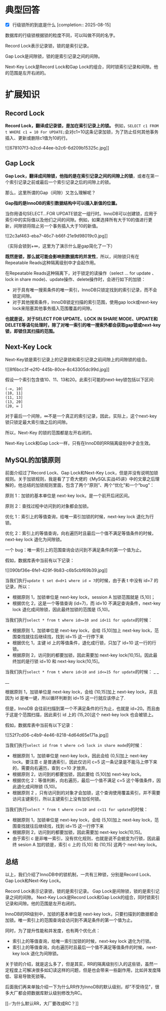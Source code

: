 # 典型回答

- [x] 行级锁所的到底是什么  [completion:: 2025-08-15]

数据库的行级锁根据锁的粒度不同，可以叫做不同的名字。



Record Lock表示记录锁，锁的是索引记录。 



Gap Lock是间隙锁，锁的是索引记录之间的间隙。 



Next-Key Lock是Record Lock和Gap Lock的组合，同时锁索引记录和间隙。他的范围是左开右闭的。



# 扩展知识
## Record Lock


**Record Lock，翻译成记录锁，是加在索引记录上的锁。** 例如，`SELECT c1 FROM t WHERE c1 = 10 For UPDATE;`会对c1=10这条记录加锁，为了防止任何其他事务插入、更新或删除c1值为10的行。



![[678107f3-b2cd-44ee-b2c6-6d209b15325c.jpg]]



## Gap Lock


**Gap Lock，翻译成间隙锁，他指的是在索引记录之间的间隙上的锁**，或者在第一个索引记录之前或最后一个索引记录之后的间隙上的锁。



那么，这里所谓的Gap（间隙）又怎么理解呢？



**Gap指的是InnoDB的索引数据结构中可以插入新值的位置。**



当你用语句SELECT…FOR UPDATE锁定一组行时。InnoDB可以创建锁，应用于索引中的实际值以及他们之间的间隙。例如，如果选择所有大于10的值进行更新，间隙锁将阻止另一个事务插入大于10的新值。



![[2c3af463-eba7-46c7-b66f-21e9d98019c0.jpg]]

（实际会锁到+∞，这里为了演示什么是gap简化了一下）



**既然是锁，那么就可能会影响到数据库的并发性**，所以，间隙锁只有在Repeatable Reads这种隔离级别中才会起作用。



在Repeatable Reads这种隔离下，对于锁定的读操作（select ... for update 、 lock in share mode)、update操作、delete操作时，会进行如下的加锁：



+  对于具有唯一搜索条件的唯一索引，InnoDB只锁定找到的索引记录，而不会锁定间隙。 
+  对于其他搜索条件，InnoDB锁定扫描的索引范围，使用gap lock或next-key lock来阻塞其他事务插入范围覆盖的间隙。 



**也就是说，对于SELECT FOR UPDATE、LOCK IN SHARE MODE、UPDATE和DELETE等语句处理时，除了对唯一索引的唯一搜索外都会获取gap锁或next-key锁，即锁住其扫描的范围。**



## Next-Key Lock


Next-Key锁是索引记录上的记录锁和索引记录之前间隙上的间隙锁的组合。



![[8f6bcc3f-e2f0-445b-80ce-8c43305dc99d.jpg]]



假设一个索引包含值10、11、13和20。此索引可能的next-key锁包括以下区间:



```plain
(-∞, 10]
(10, 11]
(11, 13]
(13, 20]
(20, ∞ ]
```



对于最后一个间隙，∞不是一个真正的索引记录，因此，实际上，这个next-key锁只锁定最大索引值之后的间隙。



所以，Next-Key 的锁的范围都是左开右闭的。



Next-Key Lock和Gap Lock一样，只有在InnoDB的RR隔离级别中才会生效。



## MySQL的加锁原则


前面介绍过了Record Lock、Gap Lock和Next-Key Lock，但是并没有说明加锁规则。关于加锁规则，我是看了丁奇大佬的《MySQL实战45讲》中的文章之后理解的，他总结的加锁规则里面，包含了两个“原则”、两个“优化”和一个“bug”：



原则 1：加锁的基本单位是 next-key lock。是一个前开后闭区间。 

原则 2：查找过程中访问到的对象都会加锁。 

优化 1：索引上的等值查询，给唯一索引加锁的时候，next-key lock 退化为行锁。 

优化 2：索引上的等值查询，向右遍历时且最后一个值不满足等值条件的时候，next-key lock 退化为间隙锁。 

一个 bug：唯一索引上的范围查询会访问到不满足条件的第一个值为止。



假如，数据库表中当前有以下记录：



![[090bf36e-6fe1-429f-9b83-c6b5cbf69b39.jpg]]



当我们执行`update t set d=d+1 where id = 7`的时候，由于表 t 中没有 id=7 的记录，所以：



+ 根据原则 1，加锁单位是 next-key lock，session A 加锁范围就是 (5,10]；
+ 根据优化 2，这是一个等值查询 (id=7)，而 id=10 不满足查询条件，next-key lock 退化成间隙锁，因此最终加锁的范围是 (5,10)。



当我们执行`select * from t where id>=10 and id<11 for update`的时候：



+ 根据原则 1，加锁单位是 next-key lock，会给 (5,10]加上 next-key lock，范围查找就往后继续找，找到 id=15 这一行停下来
+ 根据优化 1，主键 id 上的等值条件，退化成行锁，只加了 id=10 这一行的行锁。
+ 根据原则 2，访问到的都要加锁，因此需要加 next-key lock(10,15]。因此最终加的是行锁 id=10 和 next-key lock(10,15]。



当我们执行`select * from t where id>10 and id<=15 for update`的时候： _ _

__

根据原则 1，加锁单位是 next-key lock，会给 (10,15]加上 next-key lock，并且因为 id 是唯一键，所以循环判断到 id=15 这一行就应该停止了.

但是，InnoDB 会往前扫描到第一个不满足条件的行为止，也就是 id=20。而且由于这是个范围扫描，因此索引 id 上的 (15,20]这个 next-key lock 也会被锁上。



假如，数据库表中当前有以下记录：



![[52f7cd06-c4b9-4e46-8218-4d64d65e171a.jpg]]



当我们执行`select id from t where c=5 lock in share mode`的时候：



+ 根据原则 1，加锁单位是 next-key lock，因此会给 (0,5]加上 next-key lock。要注意 c 是普通索引，因此仅访问 c=5 这一条记录是不能马上停下来的，需要向右遍历，查到 c=10 才放弃。
+ 根据原则 2，访问到的都要加锁，因此要给 (5,10]加 next-key lock。
+ 根据优化 2：等值判断，向右遍历，最后一个值不满足 c=5 这个等值条件，因此退化成间隙锁 (5,10)。
+ 根据原则 2 ，只有访问到的对象才会加锁，这个查询使用覆盖索引，并不需要访问主键索引，所以主键索引上没有加任何锁。



当我们执行`select * from t where c>=10 and c<11 for update`的时候：



+ 根据原则 1，加锁单位是 next-key lock，会给 (5,10]加上 next-key lock，范围查找就往后继续找，找到 id=15 这一行停下来
+ 根据原则 2，访问到的都要加锁，因此需要加 next-key lock(10,15]。
+ 由于索引 c 是非唯一索引，没有优化规则，也就是说不会蜕变为行锁，因此最终 sesion A 加的锁是，索引 c 上的 (5,10] 和 (10,15] 这两个 next-key lock。



## 总结


以上，我们介绍了InnoDB中的锁机制，一共有三种锁，分别是Record Lock、Gap Lock和Next-Key Lock。



Record Lock表示记录锁，锁的是索引记录。 Gap Lock是间隙锁，锁的是索引记录之间的间隙。 Next-Key Lock是Record Lock和Gap Lock的组合，同时锁索引记录和间隙。他的范围是左开右闭的。



InnoDB的RR级别中，加锁的基本单位是 next-key lock，只要扫描到的数据都会加锁。唯一索引上的范围查询会访问到不满足条件的第一个值为止。



同时，为了提升性能和并发度，也有两个优化点：



+ 索引上的等值查询，给唯一索引加锁的时候，next-key lock 退化为行锁。
+ 索引上的等值查询，向右遍历时且最后一个值不满足等值条件的时候，next-key lock 退化为间隙锁。



关于锁的介绍，就是这么多了，但是其实，RR的隔离级别引入的这些锁，虽然一定程度上可解决很多如幻读这样的问题，但是也会带来一些副作用，比如并发度降低、容易导致死锁等。



后面我们再来单独介绍一下为什么RR作为InnoDB的默认级别，却"不受待见"，很多大厂都会把数据库默认级别修改为RC。



[[✅为什么默认RR，大厂要改成RC？]]

